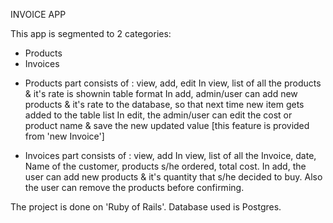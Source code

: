 INVOICE APP

This app is segmented to 2 categories:
* Products
* Invoices

- Products part consists of : view, add, edit
In view, list of all the products & it's rate is shownin table format
In add, admin/user can add new products & it's rate to the database, so that next time new item gets added to the table list
In edit, the admin/user can edit the cost or product name & save the new updated value [this feature is provided from 'new Invoice']

- Invoices part consists of : view, add
In view, list of all the Invoice, date, Name of the customer, products s/he ordered, total cost.
In add, the user can add new products & it's quantity that s/he decided to buy. Also the user can remove the products before confirming.


The project is done on 'Ruby of Rails'.
Database used is Postgres.